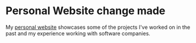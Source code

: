 # Personal Website change made
My [personal website](http://sahibjot.ca) showcases some of the projects I've worked on in the past and my experience working with software companies.